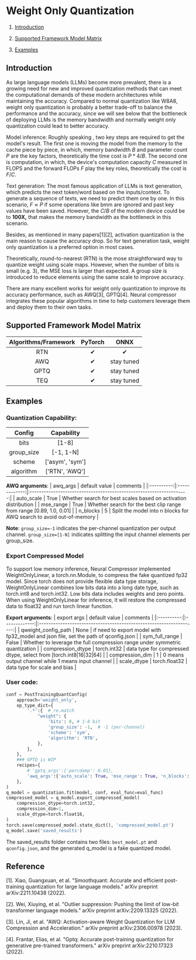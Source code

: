 Weight Only Quantization
=====

1. [Introduction](#introduction)

2. [Supported Framework Model Matrix](#supported-framework-model-matrix)

3. [Examples](#examples)


## Introduction

As large language models (LLMs) become more prevalent, there is a growing need for new and improved quantization methods that can meet the computational demands of these modern architectures while maintaining the accuracy.  Compared to normal quantization like W8A8,  weight only quantization is probably a better trade-off to balance the performance and the accuracy, since we will see below that the bottleneck of deploying LLMs is the memory bandwidth and normally weight only quantization could lead to better accuracy.

Model inference: Roughly speaking , two key steps are required to get the model's result. The first one is moving the model from the memory to the cache piece by piece, in which, memory bandwidth $B$ and parameter count $P$ are the key factors, theoretically the time cost is  $P*4 /B$. The second one is  computation, in which, the device's computation capacity  $C$  measured in FLOPS and the forward FLOPs $F$ play the key roles, theoretically the cost is $F/C$.

Text generation:  The most famous application of LLMs is text generation, which predicts the next token/word  based on the inputs/context. To generate a sequence of texts, we need to predict them one by one. In this scenario,  $F\approx P$  if some operations like bmm are ignored and past key values have been saved. However, the  $C/B$ of the modern device could be to **100X,** that makes the memory bandwidth as the bottleneck in this scenario.

Besides, as mentioned in many papers[1][2], activation quantization is the main reason to cause the accuracy drop. So for text generation task,  weight only quantization is a preferred option in most cases.

Theoretically, round-to-nearest (RTN) is the mose straightforward way to quantize weight using scale maps. However, when the number of bits is small (e.g. 3), the MSE loss is larger than expected. A group size is introduced to reduce elements using the same scale to improve accuracy.

There are many excellent works for weight only quantization to improve its accuracy performance, such as AWQ[3], GPTQ[4]. Neural compressor integrates these popular algorithms in time to help customers leverage them and deploy them to their own tasks.

## Supported Framework Model Matrix

| Algorithms/Framework |   PyTorch  |    ONNX    |
|:--------------:|:----------:|:----------:|
|       RTN      |  &#10004;  |  &#10004;  |
|       AWQ      |  &#10004;  | stay tuned |
|      GPTQ      | &#10004; | stay tuned |
|      TEQ      | &#10004; | stay tuned |

## Examples
### **Quantization Capability**:
| Config | Capability |
| :---: | :---:|
| bits | [1-8] |
| group_size | [-1, 1-N] | 
| scheme | ['asym', 'sym'] |
| algorithm | ['RTN', 'AWQ'] |

**AWQ arguments**:
|  awq_args  | default value |                               comments                              |
|:----------:|:-------------:|:-------------------------------------------------------------------:|
| auto_scale |      True     |   Whether search for best scales based on activation distribution   |
|  mse_range |      True     | Whether search for the best clip range from range [0.89, 1.0, 0.01] |
|  n_blocks  |       5       |   Split the model into n blocks for AWQ search to avoid out-of-memory   |


**Note**: `group_size=-1` indicates the per-channel quantization per output channel. `group_size=[1-N]` indicates splitting the input channel elements per group_size.

### **Export Compressed Model**
To support low memory inference, Neural Compressor implemented WeightOnlyLinear, a torch.nn.Module, to compress the fake quantized fp32 model. Since torch does not provide flexible data type storage, WeightOnlyLinear combines low bits data into a long date type, such as torch.int8 and torch.int32. Low bits data includes weights and zero points. When using WeightOnlyLinear for inference, it will restore the compressed data to float32 and run torch linear function.

**Export arguments**:
| export args  | default value |                               comments                              |
|:----------:|:-------------:|:-------------------------------------------------------------------:|
| qweight_config_path |      None     |   if need to export model with fp32_model and json file, set the path of qconfig.json |
|  sym_full_range |      False     | Whether to leverage the full compression range under symmetric quantization |
|  compression_dtype  |       torch.int32       |   data type for compressed dtype, select from [torch.int8|16|32|64]   |
|  compression_dim  |       1       |   0 means output channel while 1 means input channel   |
|  scale_dtype  |       torch.float32       |   data type for scale and bias   |

### **User code**:
```python
conf = PostTrainingQuantConfig(
    approach='weight_only',
    op_type_dict={
        '.*':{ 	# re.match
            "weight": {
                'bits': 8, # 1-8 bit 
                'group_size': -1,  # -1 (per-channel)
                'scheme': 'sym', 
                'algorithm': 'RTN', 
            },
        },
    },
    ### GPTQ is WIP
    recipes={
        # 'gptq_args':{'percdamp': 0.01},
        'awq_args':{'auto_scale': True, 'mse_range': True, 'n_blocks': 5},
    },
)
q_model = quantization.fit(model, conf, eval_func=eval_func)
compressed_model = q_model.export_compressed_model(
    compression_dtype=torch.int32,
    compression_dim=1,
    scale_dtype=torch.float16,
)
torch.save(compressed_model.state_dict(), 'compressed_model.pt')
q_model.save('saved_results')
```

The saved_results folder contains two files: `best_model.pt` and `qconfig.json`, and the generated q_model is a fake quantized model.

## Reference

[1]. Xiao, Guangxuan, et al. "Smoothquant: Accurate and efficient post-training quantization for large language models." arXiv preprint arXiv:2211.10438 (2022).

[2]. Wei, Xiuying, et al. "Outlier suppression: Pushing the limit of low-bit transformer language models." arXiv preprint arXiv:2209.13325 (2022).

[3]. Lin, Ji, et al. "AWQ: Activation-aware Weight Quantization for LLM Compression and Acceleration." arXiv preprint arXiv:2306.00978 (2023).

[4]. Frantar, Elias, et al. "Gptq: Accurate post-training quantization for generative pre-trained transformers." arXiv preprint arXiv:2210.17323 (2022).